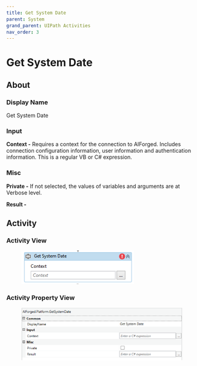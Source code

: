 ```yaml
---
title: Get System Date
parent: System
grand_parent: UIPath Activities
nav_order: 3
---
```


# Get System Date

## About

### Display Name

Get System Date

### Input

**Context -** Requires a context for the connection to AIForged. Includes connection configuration information, user information and authentication information. This is a regular VB or C# expression.

### Misc

**Private -** If not selected, the values of variables and arguments are at Verbose level.

**Result -**

## Activity

### Activity View

<figure><img src="../../.gitbook/assets/image (85).png" alt=""><figcaption></figcaption></figure>

### Activity Property View

<figure><img src="../../.gitbook/assets/image (68).png" alt=""><figcaption></figcaption></figure>
